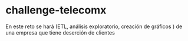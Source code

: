 # challenge-telecomx
En este reto se hará (ETL, análisis exploratorio, creación de gráficos ) de una empresa que tiene deserción de clientes
